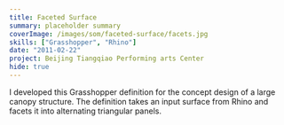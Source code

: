 ```yaml
---
title: Faceted Surface
summary: placeholder summary
coverImage: /images/som/faceted-surface/facets.jpg
skills: ["Grasshopper", "Rhino"]
date: "2011-02-22"
project: Beijing Tiangqiao Performing arts Center
hide: true
---
```


I developed this Grasshopper definition for the concept design of a large canopy structure. The definition takes an input surface from Rhino and facets it into alternating triangular panels.
